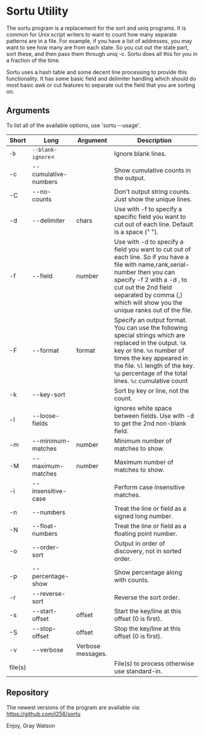 Sortu Utility
=============

The sortu program is a replacement for the sort and uniq programs.  It is common for Unix script writers to
want to count how many separate patterns are in a file.  For example, if you have a list of addresses, you may
want to see how many are from each state.  So you cut out the state part, sort these, and then pass them
through uniq -c.  Sortu does all this for you in a fraction of the time.

Sortu uses a hash table and some decent line processing to provide this functionality. It has some basic field
and delimiter handling which should do most basic awk or cut features to separate out the field that you are
sorting on.

## Arguments

To list all of the available options, use 'sortu --usage'.

| Short | Long | Argument | Description |
| ----- | ---- | -------- | ----------- |
| `-b` | <nobr>`--blank-ignore`</nobr>< | | Ignore blank lines. |
| -c | --cumulative-numbers | | Show cumulative counts in the output. |
| -C |--no-counts | | Don't output string counts.  Just show the unique lines. |
| -d | --delimiter | chars | Use with -f to specify a specific field you want to cut out of each line.  Default is a space (" "). |
| -f | --field | number | Use with -d to specify a field you want to cut out of each line.  So if you have a file with name,rank,serial-number then you can specify -f 2 with a -d , to cut out the 2nd field separated by comma (,) which will show you the unique ranks out of the file. |
| -F | --format | format | Specify an output format.  You can use the following special strings which are replaced in the output.  `%k` key or line.  `%n` number of times the key appeared in the file. `%l` length of the key. `%p` percentage of the total lines. `%c` cumulative count |
| -k | --key-sort | | Sort by key or line, not the count. |
| -l | --loose-fields | | Ignores white space between fields.  Use with -d to get the 2nd non-blank field. |
| -m | --minimum-matches | number | Minimum number of matches to show. |
| -M | --maximum-matches | number | Maximum number of matches to show. |
| -i | --insensitive-case | | Perform case insensitive matches. |
| -n | --numbers | | Treat the line or field as a signed long number. |
| -N | --float-numbers | | Treat the line or field as a floating point number. |
| -o | --order-sort | | Output in order of discovery, not in sorted order. |
| -p |--percentage-show | | Show percentage along with counts. |
| -r | --reverse-sort | | Reverse the sort order. |
| -s | --start-offset | offset | Start the key/line at this offset (0 is first). |
| -S | --stop-offset | offset | Stop the key/line at this offset (0 is first). |
| -v | --verbose | Verbose messages. |
| file(s) | | | File(s) to process otherwise use standard-in. |

## Repository

The newest versions of the program are available via:  https://github.com/j256/sortu

Enjoy, Gray Watson
